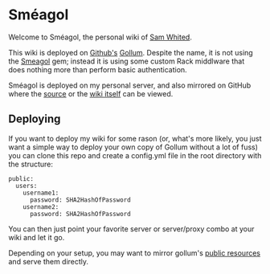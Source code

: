 # Sméagol

Welcome to Sméagol, the personal wiki of [Sam Whited](https://samwhited.com).

This wiki is deployed on [Github's](https://github.com/github) [Gollum](https://github.com/github/gollum). Despite the name, it is not using the [Smeagol](https://github.com/rubyworks/smeagol) gem; instead it is using some custom Rack middlware that does nothing more than perform basic authentication.

Sméagol is deployed on my personal server, and also mirrored on GitHub where the [source](https://github.com/SamWhited/wiki) or the [wiki itself](https://github.com/SamWhited/wiki/wiki) can be viewed.

## Deploying

If you want to deploy my wiki for some rason (or, what's more likely, you just want a simple way to deploy your own copy of Gollum without a lot of fuss) you can clone this repo and create a config.yml file in the root directory with the structure:

    public:
      users:
        username1:
          password: SHA2HashOfPassword
        username2:
          password: SHA2HashOfPassword

You can then just point your favorite server or server/proxy combo at your wiki and let it go.

Depending on your setup, you may want to mirror gollum's [public resources](https://github.com/github/gollum/tree/master/lib/gollum/frontend/public/gollum) and serve them directly.
